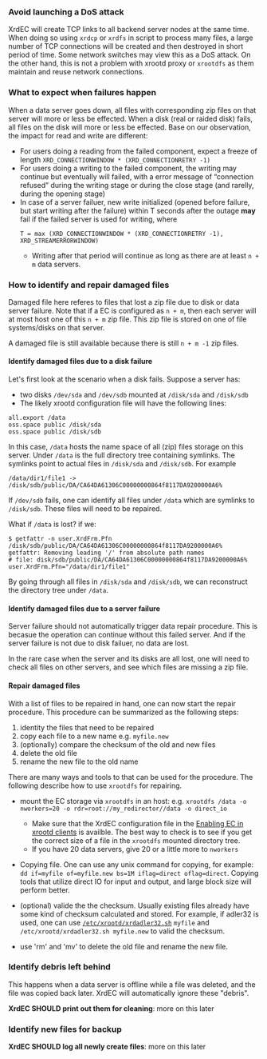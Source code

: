 ### Avoid launching a DoS attack

XrdEC will create TCP links to all backend server nodes at the same time.
When doing so using `xrdcp` or `xrdfs` in script to process many files, 
a large number of TCP connections will be created and then destroyed in 
short period of time. Some network switches may view this as a DoS attack. 
On the other hand, this is not a problem with xrootd proxy or `xrootdfs`
as them maintain and reuse network connections.

### What to expect when failures happen

When a data server goes down, all files with corresponding zip files on that
server will more or less be effected. When a disk (real or raided disk) fails, 
all files on the disk will more or less be effected. Base on our observation,
the impact for read and write are different:

  * For users doing a reading from the failed component, expect a freeze of
    length `XRD_CONNECTIONWINDOW * (XRD_CONNECTIONRETRY -1)`
  * For users doing a writing to the failed component, the writing may 
    continue but eventually will failed, with a error message of “connection
    refused” during the writing stage or during the close stage (and rarelly,
    during the opening stage)
  * In case of a server failuer, new write initialized (opened before failure,
    but start writing after the failure) within T seconds after the outage 
    **may** fail if the failed server is used for writing, where
    ```
    T = max (XRD_CONNECTIONWINDOW * (XRD_CONNECTIONRETRY -1), XRD_STREAMERRORWINDOW)
    ```
    - Writing after that period will continue as long as there are at least
      `n + m` data servers.

### How to identify and repair damaged files

Damaged file here referes to files that lost a zip file due to disk or
data server failure. Note that if a EC is configured as `n + m`, then each 
server will at most host one of this `n + m` zip file. This zip file
is stored on one of file systems/disks on that server.

A damaged file is still available because there is still `n + m -1` zip files.

#### Identify damaged files due to a disk failure

Let's first look at the scenario when a disk fails. Suppose a server has:

* two disks `/dev/sda` and `/dev/sdb` mounted at `/disk/sda` and `/disk/sdb`
* The likely xrootd configuration file will have the following lines:

```
all.export /data
oss.space public /disk/sda
oss.space public /disk/sdb
```
In this case, `/data` hosts the name space of all (zip) files storage on 
this server.  Under `/data` is the full directory tree containing symlinks. 
The symlinks point to actual files in `/disk/sda` and `/disk/sdb`. For example 
```
/data/dir1/file1 -> /disk/sdb/public/DA/CA64DA61306C00000000864f8117DA9200000A6%
```
If `/dev/sdb` fails, one can identify all files under `/data` which are symlinks
to `/disk/sdb`. These files will need to be repaired. 

What if `/data` is lost? if we:
```
$ getfattr -n user.XrdFrm.Pfn /disk/sdb/public/DA/CA64DA61306C00000000864f8117DA9200000A6%
getfattr: Removing leading '/' from absolute path names
# file: disk/sdb/public/DA/CA64DA61306C00000000864f8117DA9200000A6%
user.XrdFrm.Pfn="/data/dir1/file1"
```
By going through all files in `/disk/sda` and `/disk/sdb`, we can reconstruct the 
directory tree under `/data`.

#### Identify damaged files due to a server failure

Server failure should not automatically trigger data repair procedure. This 
is becasue the operation can continue without this failed server. And if the
server failure is not due to disk failuer, no data are lost.

In the rare case when the server and its disks are all lost, one will need to
check all files on other servers, and see which files are missing a zip file.

#### Repair damaged files

With a list of files to be repaired in hand, one can now start the repair 
procedure. This procedure can be summarized as the following steps:

1. identity the files that need to be repaired
2. copy each file to a new name e.g. `myfile.new`
3. (optionally) compare the checksum of the old and new files
4. delete the old file
5. rename the new file to the old name

There are many ways and tools to that can be used for the procedure. The following
describe how to use `xrootdfs` for repairing.

  * mount the EC storage via `xrootdfs` in an host: e.g. 
    `xrootdfs /data -o nworkers=20 -o rdr=root://my_redirector//data -o direct_io`
    - Make sure that the XrdEC configuration file in the 
      [Enabling EC in xrootd clients](#enabling-ec-in-xrootd-clients) is availble.
      The best way to check is to see if you get the correct size of a file in the 
      `xrootdfs` mounted directory tree.
    - If you have 20 data servers, give 20 or a little more to `nworkers`

  * Copying file. One can use any unix command for copying, for example:
    `dd if=myfile of=myfile.new bs=1M iflag=direct oflag=direct`. Copying tools
    that utilize direct IO for input and output, and large block size will perform 
    better. 
  * (optional) valide the the checksum. Usually existing files already have 
    some kind of checksum calculated and stored. For example, if adler32 is used, 
    one can use [`/etc/xrootd/xrdadler32.sh`](#configuring-a-xrootd-proxy-using-ec)
    `myfile` and `/etc/xrootd/xrdadler32.sh myfile.new` to valid the checksum.
  * use 'rm' and 'mv' to delete the old file and rename the new file.

### Identify debris left behind

This happens when a data server is offline while a file was deleted, and the 
file was copied back later. XrdEC will automatically ignore these "debris". 

**XrdEC SHOULD print out them for cleaning**: more on this later

### Identify new files for backup

**XrdEC SHOULD log all newly create files**: more on this later
